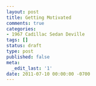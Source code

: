 ```yaml
---
layout: post
title: Getting Motivated
comments: true
categories:
- 1967 Cadillac Sedan Deville
tags: []
status: draft
type: post
published: false
meta:
  _edit_last: '1'
date: 2011-07-10 00:00:00 -0700
---
```


